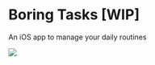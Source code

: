 # Boring Tasks [WIP]

An iOS app to manage your daily routines

![](https://img.synaps.pics/anon/c0016345b0715e52d829380c93591d45.png)
